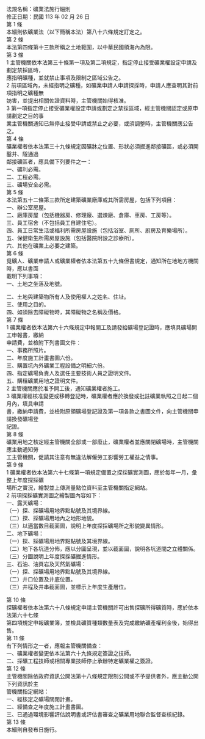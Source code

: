 法規名稱：礦業法施行細則  
修正日期：民國 113 年 02 月 26 日  
第 1 條  
本細則依礦業法（以下簡稱本法）第八十六條規定訂定之。  
第 2 條  
本法第四條第十三款所稱之土地範圍，以中華民國領海內為限。  
第 3 條  
1 主管機關依本法第三十條第一項及第二項規定，指定停止接受礦業權設定申請及劃定禁採區時，  
應指明礦種，並就禁止事項及限制之區域公告之。  
2 前項區域內，未經指明之礦種，如礦業申請人申請探採時，申請人應查明其對前項指明之礦種無  
妨害，並提出相關佐證資料時，主管機關始得核准。  
3 第一項指定停止接受礦業權設定申請或劃定之禁採區域，經主管機關認定或原申請劃定之目的事  
業主管機關通知已無停止接受申請或禁止之必要，或須調整時，主管機關應公告之。  
第 4 條  
礦業權者依本法第三十九條規定因礦牀之位置、形狀必須掘進鄰接礦區，或必須開鑿井、隧通過  
鄰接礦區者，應具備下列要件之一：  
一、礦利必需。  
二、工程必需。  
三、礦場安全必需。  
第 5 條  
本法第五十二條第三款所定建築礦業廠庫或其所需房屋，包括下列項目：  
一、辦公室房屋。  
二、廠庫房屋（包括機器房、修理廠、選煉廠、倉庫、車房、工房等）。  
三、員工宿舍（不包括員工自建住宅）。  
四、員工日常生活或福利所需房屋設施（包括浴室、廁所、廚房及育樂場所）。  
五、保健衛生所需房屋設施（包括醫院附設之診療所）。  
六、其他在礦業上必要之建築。  
第 6 條  
覓礦人、礦業申請人或礦業權者依本法第五十九條但書規定，通知所在地地方機關時，應以書面  
載明下列事項：  
一、土地之坐落及地號。  


二、土地與建築物所有人及使用權人之姓名、住址。  
三、使用之目的。  
四、如須除去障礙物時，其障礙物之名稱及價格。  
第 7 條  
1 礦業權者依本法第六十六條規定申報開工及請發給礦場登記證時，應填具礦場開工申報書，繳納  
申請費，並檢附下列書圖文件：  
一、事務所照片。  
二、年度施工計畫書圖六份。  
三、購置坑內外礦業工程設備之明細六份。  
四、指定礦場負責人及選任主要技術人員之證明文件。  
五、購租礦業用地之證明文件。  
2 主管機關應於准予開工後，通知礦業權者施工。  
3 礦業權經核准變更或移轉登記時，礦業權者應於換發或批註礦業執照之日起二個月內，填具申請  
書，繳納申請費，並檢附原領礦場登記證及第一項各款之書圖文件，向主管機關申請換發礦場登  
記證。  
第 8 條  
礦業用地之核定經主管機關全部或一部廢止，礦業權者並應關閉礦場時，主管機關應主動通知勞  
工主管機關，促請其注意有無違法解僱勞工影響勞工權益之情事。  
第 9 條  
1 礦業權者依本法第六十七條第一項規定備置之探採礦實測圖，應於每年一月，彙整上年度探採礦  
場所之實況，繪製並上傳測量點位資料至主管機關指定網站。  
2 前項探採礦實測圖之繪製圖內容如下：  
一、露天礦場：  
（一）探、採礦場用地界點點號及其境界線。  
（二）探、採礦場用地內之地形地貌。  
（三）以適當數目截面圖，說明上年度探採礦場所之形貌變異情形。  
二、地下礦場：  
（一）探、採礦場用地界點點號及其境界線。  
（二）地下各坑道分佈，應以分圖呈現，並以截面圖，說明各坑道間之立體關係。  
（三）分圖說明上年度探採礦掘進情形。  
三、石油、油頁岩及天然氣礦場：  
（一）探、採礦場用地界點點號及其境界線。  
（二）井口位置及井底位置。  
（三）井程及井串截面圖，並標示上年度生產層位。  


第 10 條  
探礦權者依本法第六十八條規定申請主管機關許可出售探礦所得礦質時，應於依本法第六十七條  
第四項規定申報礦業簿，並檢具礦質種類數量表及完成繳納礦產權利金後，始得出售。  
第 11 條  
有下列情形之一者，應報主管機關備查：  
一、礦業權者變更依本法第六十九條規定簽證之技師。  
二、採礦工程技師或相關專業技師停止承辦特定礦業權之簽證。  
第 12 條  
主管機關除依政府資訊公開法第十八條規定限制公開或不予提供者外，應主動公開下列資訊於主  
管機關指定網站：  
一、經核定之礦場關閉計畫。  
二、經備查之年度施工計畫書圖。  
三、已通過環境影響評估說明書或評估書審查之礦業用地聯合監督查核紀錄。  
第 13 條  
本細則自發布日施行。  


